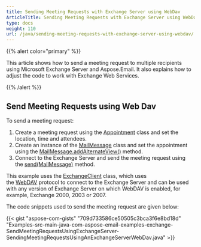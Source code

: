 ```yaml
---
title: Sending Meeting Requests with Exchange Server using WebDav
ArticleTitle: Sending Meeting Requests with Exchange Server using WebDav
type: docs
weight: 110
url: /java/sending-meeting-requests-with-exchange-server-using-webdav/
---
```


{{% alert color="primary" %}} 

This article shows how to send a meeting request to multiple recipients using Microsoft Exchange Server and Aspose.Email. It also explains how to adjust the code to work with Exchange Web Services.

{{% /alert %}} 
## **Send Meeting Requests using Web Dav**
To send a meeting request:

1. Create a meeting request using the [Appointment](https://apireference.aspose.com/java/email/com.aspose.email/appointment) class and set the location, time and attendees.
1. Create an instance of the [MailMessage](https://apireference.aspose.com/java/email/com.aspose.email/mailmessage) class and set the appointment using the [MailMessage.addAlternateView()](https://apireference.aspose.com/java/email/com.aspose.email/MailMessage#addAlternateView\(com.aspose.email.AlternateView\)) method.
1. Connect to the Exchange Server and send the meeting request using the [send(MailMessage)](https://apireference.aspose.com/java/email/com.aspose.email/ExchangeClient#send\(com.aspose.email.MailMessage\)) method.

This example uses the [ExchangeClient](https://apireference.aspose.com/java/email/com.aspose.email/exchangeclient) class, which uses the [WebDAV](http://en.wikipedia.org/wiki/WebDAV) protocol to connect to the Exchange Server and can be used with any version of Exchange Server on which WebDAV is enabled, for example, Exchange 2000, 2003 or 2007.

The code snippets used to send the meeting request are given below:

{{< gist "aspose-com-gists" "709d733586ce50505c3bca3f6e8bd18d" "Examples-src-main-java-com-aspose-email-examples-exchange-SendMeetingRequestsUsingExchangeServer-SendingMeetingRequestsUsingAnExchangeServerWebDav.java" >}}
